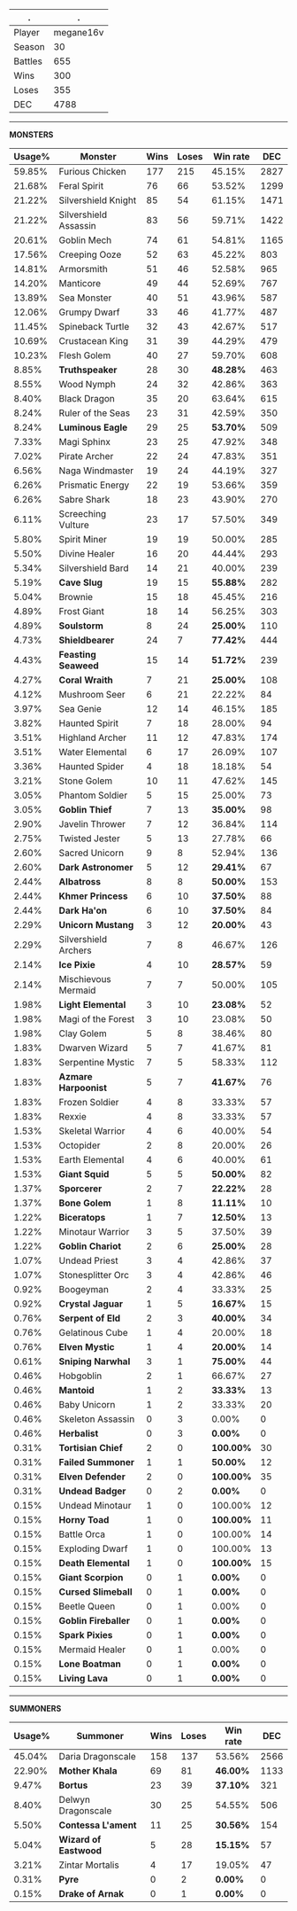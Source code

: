 .|.
|-|-
Player|megane16v
Season|30
Battles|655
Wins|300
Loses|355
DEC|4788

---
**MONSTERS**

Usage%|Monster|Wins|Loses|Win rate|DEC|
-|-|-|-|-|-|
59.85%|Furious Chicken|177|215|45.15%|2827|
21.68%|Feral Spirit|76|66|53.52%|1299|
21.22%|Silvershield Knight|85|54|61.15%|1471|
21.22%|Silvershield Assassin|83|56|59.71%|1422|
20.61%|Goblin Mech|74|61|54.81%|1165|
17.56%|Creeping Ooze|52|63|45.22%|803|
14.81%|Armorsmith|51|46|52.58%|965|
14.20%|Manticore|49|44|52.69%|767|
13.89%|Sea Monster|40|51|43.96%|587|
12.06%|Grumpy Dwarf|33|46|41.77%|487|
11.45%|Spineback Turtle|32|43|42.67%|517|
10.69%|Crustacean King|31|39|44.29%|479|
10.23%|Flesh Golem|40|27|59.70%|608|
8.85%|**Truthspeaker**|28|30|**48.28%**|463|
8.55%|Wood Nymph|24|32|42.86%|363|
8.40%|Black Dragon|35|20|63.64%|615|
8.24%|Ruler of the Seas|23|31|42.59%|350|
8.24%|**Luminous Eagle**|29|25|**53.70%**|509|
7.33%|Magi Sphinx|23|25|47.92%|348|
7.02%|Pirate Archer|22|24|47.83%|351|
6.56%|Naga Windmaster|19|24|44.19%|327|
6.26%|Prismatic Energy|22|19|53.66%|359|
6.26%|Sabre Shark|18|23|43.90%|270|
6.11%|Screeching Vulture|23|17|57.50%|349|
5.80%|Spirit Miner|19|19|50.00%|285|
5.50%|Divine Healer|16|20|44.44%|293|
5.34%|Silvershield Bard|14|21|40.00%|239|
5.19%|**Cave Slug**|19|15|**55.88%**|282|
5.04%|Brownie|15|18|45.45%|216|
4.89%|Frost Giant|18|14|56.25%|303|
4.89%|**Soulstorm**|8|24|**25.00%**|110|
4.73%|**Shieldbearer**|24|7|**77.42%**|444|
4.43%|**Feasting Seaweed**|15|14|**51.72%**|239|
4.27%|**Coral Wraith**|7|21|**25.00%**|108|
4.12%|Mushroom Seer|6|21|22.22%|84|
3.97%|Sea Genie|12|14|46.15%|185|
3.82%|Haunted Spirit|7|18|28.00%|94|
3.51%|Highland Archer|11|12|47.83%|174|
3.51%|Water Elemental|6|17|26.09%|107|
3.36%|Haunted Spider|4|18|18.18%|54|
3.21%|Stone Golem|10|11|47.62%|145|
3.05%|Phantom Soldier|5|15|25.00%|73|
3.05%|**Goblin Thief**|7|13|**35.00%**|98|
2.90%|Javelin Thrower|7|12|36.84%|114|
2.75%|Twisted Jester|5|13|27.78%|66|
2.60%|Sacred Unicorn|9|8|52.94%|136|
2.60%|**Dark Astronomer**|5|12|**29.41%**|67|
2.44%|**Albatross**|8|8|**50.00%**|153|
2.44%|**Khmer Princess**|6|10|**37.50%**|88|
2.44%|**Dark Ha'on**|6|10|**37.50%**|84|
2.29%|**Unicorn Mustang**|3|12|**20.00%**|43|
2.29%|Silvershield Archers|7|8|46.67%|126|
2.14%|**Ice Pixie**|4|10|**28.57%**|59|
2.14%|Mischievous Mermaid|7|7|50.00%|105|
1.98%|**Light Elemental**|3|10|**23.08%**|52|
1.98%|Magi of the Forest|3|10|23.08%|50|
1.98%|Clay Golem|5|8|38.46%|80|
1.83%|Dwarven Wizard|5|7|41.67%|81|
1.83%|Serpentine Mystic|7|5|58.33%|112|
1.83%|**Azmare Harpoonist**|5|7|**41.67%**|76|
1.83%|Frozen Soldier|4|8|33.33%|57|
1.83%|Rexxie|4|8|33.33%|57|
1.53%|Skeletal Warrior|4|6|40.00%|54|
1.53%|Octopider|2|8|20.00%|26|
1.53%|Earth Elemental|4|6|40.00%|61|
1.53%|**Giant Squid**|5|5|**50.00%**|82|
1.37%|**Sporcerer**|2|7|**22.22%**|28|
1.37%|**Bone Golem**|1|8|**11.11%**|10|
1.22%|**Biceratops**|1|7|**12.50%**|13|
1.22%|Minotaur Warrior|3|5|37.50%|39|
1.22%|**Goblin Chariot**|2|6|**25.00%**|28|
1.07%|Undead Priest|3|4|42.86%|37|
1.07%|Stonesplitter Orc|3|4|42.86%|46|
0.92%|Boogeyman|2|4|33.33%|25|
0.92%|**Crystal Jaguar**|1|5|**16.67%**|15|
0.76%|**Serpent of Eld**|2|3|**40.00%**|34|
0.76%|Gelatinous Cube|1|4|20.00%|18|
0.76%|**Elven Mystic**|1|4|**20.00%**|14|
0.61%|**Sniping Narwhal**|3|1|**75.00%**|44|
0.46%|Hobgoblin|2|1|66.67%|27|
0.46%|**Mantoid**|1|2|**33.33%**|13|
0.46%|Baby Unicorn|1|2|33.33%|20|
0.46%|Skeleton Assassin|0|3|0.00%|0|
0.46%|**Herbalist**|0|3|**0.00%**|0|
0.31%|**Tortisian Chief**|2|0|**100.00%**|30|
0.31%|**Failed Summoner**|1|1|**50.00%**|12|
0.31%|**Elven Defender**|2|0|**100.00%**|35|
0.31%|**Undead Badger**|0|2|**0.00%**|0|
0.15%|Undead Minotaur|1|0|100.00%|12|
0.15%|**Horny Toad**|1|0|**100.00%**|11|
0.15%|Battle Orca|1|0|100.00%|14|
0.15%|Exploding Dwarf|1|0|100.00%|13|
0.15%|**Death Elemental**|1|0|**100.00%**|15|
0.15%|**Giant Scorpion**|0|1|**0.00%**|0|
0.15%|**Cursed Slimeball**|0|1|**0.00%**|0|
0.15%|Beetle Queen|0|1|0.00%|0|
0.15%|**Goblin Fireballer**|0|1|**0.00%**|0|
0.15%|**Spark Pixies**|0|1|**0.00%**|0|
0.15%|Mermaid Healer|0|1|0.00%|0|
0.15%|**Lone Boatman**|0|1|**0.00%**|0|
0.15%|**Living Lava**|0|1|**0.00%**|0|

---
**SUMMONERS**

Usage%|Summoner|Wins|Loses|Win rate|DEC|
-|-|-|-|-|-|
45.04%|Daria Dragonscale|158|137|53.56%|2566|
22.90%|**Mother Khala**|69|81|**46.00%**|1133|
9.47%|**Bortus**|23|39|**37.10%**|321|
8.40%|Delwyn Dragonscale|30|25|54.55%|506|
5.50%|**Contessa L'ament**|11|25|**30.56%**|154|
5.04%|**Wizard of Eastwood**|5|28|**15.15%**|57|
3.21%|Zintar Mortalis|4|17|19.05%|47|
0.31%|**Pyre**|0|2|**0.00%**|0|
0.15%|**Drake of Arnak**|0|1|**0.00%**|0|
